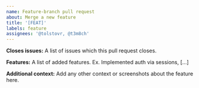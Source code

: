 ```yaml
---
name: Feature-branch pull request
about: Merge a new feature
title: '[FEAT]'
labels: feature
assignees: '@tolstovr, @t3m8ch'
---
```


**Closes issues:**
A list of issues which this pull request closes.

**Features:**
A list of added features. Ex. Implemented auth via sessions, [...]

**Additional context:**
Add any other context or screenshots about the feature here.
